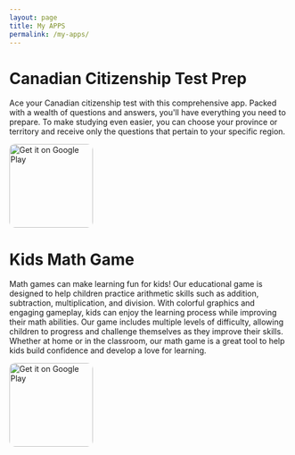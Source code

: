 ```yaml
---
layout: page
title: My APPS
permalink: /my-apps/
---
```



# Canadian Citizenship Test Prep

Ace your Canadian citizenship test with this comprehensive app. Packed with a wealth of questions and answers, you'll have everything you need to prepare. To make studying even easier, you can choose your province or territory and receive only the questions that pertain to your specific region.

<a href='https://play.google.com/store/apps/details?id=com.talnirapps.quiz_app&pcampaignid=pcampaignidMKT-Other-global-all-co-prtnr-py-PartBadge-Mar2515-1'>
  <img alt='Get it on Google Play' src='https://play.google.com/intl/en_us/badges/static/images/badges/en_badge_web_generic.png' style='width: 150px; border-radius: 10px;'/>
</a>


# Kids Math Game

Math games can make learning fun for kids! Our educational game is designed to help children practice arithmetic skills such as addition, subtraction, multiplication, and division. With colorful graphics and engaging gameplay, kids can enjoy the learning process while improving their math abilities. Our game includes multiple levels of difficulty, allowing children to progress and challenge themselves as they improve their skills. Whether at home or in the classroom, our math game is a great tool to help kids build confidence and develop a love for learning.

<a href='https://play.google.com/store/apps/details?id=com.talnirapps.kids_math_game&pcampaignid=pcampaignidMKT-Other-global-all-co-prtnr-py-PartBadge-Mar2515-1'>
  <img alt='Get it on Google Play' src='https://play.google.com/intl/en_us/badges/static/images/badges/en_badge_web_generic.png' style='width: 150px; border-radius: 10px;'/>
</a>


